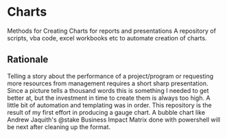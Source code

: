 # Charts
Methods for Creating Charts for reports and presentations
A repository of scripts, vba code, excel workbooks etc to automate creation of charts.
## Rationale
Telling a story about the performance of a project/program or requesting more resources from
management requires a short sharp presentation.  Since a picture tells a thousand words this is something
I needed to get better at, but the investment in time to create them is always too high. A little bit of automation
and templating was in order.  This repository is the result of my first effort in producing a gauge chart.
A bubble chart like Andrew Jaquith's @stake Business Impact Matrix done with powershell will be next after cleaning up the format.
